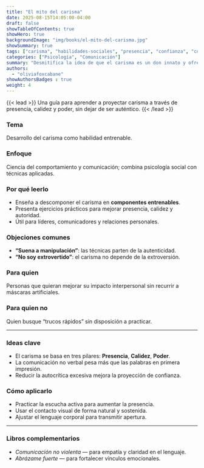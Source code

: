 ```yaml
---
title: "El mito del carisma"
date: 2025-08-15T14:05:00-04:00
draft: false
showTableOfContents: true
showHero: true
backgroundImage: "img/books/el-mito-del-carisma.jpg"
showSummary: true
tags: ["carisma", "habilidades-sociales", "presencia", "confianza", "comunicación"]
categories: ["Psicología", "Comunicación"]
summary: "Desmitifica la idea de que el carisma es un don innato y ofrece técnicas prácticas para desarrollarlo."
authors:
  - "oliviafoxcabane"
showAuthorsBadges : true
weight: 4
---
```


{{< lead >}}
Una guía para aprender a proyectar carisma a través de presencia, calidez y poder, sin dejar de ser auténtico.
{{< /lead >}}

### Tema
Desarrollo del carisma como habilidad entrenable.

### Enfoque
Ciencia del comportamiento y comunicación; combina psicología social con técnicas aplicadas.

### Por qué leerlo
- Enseña a descomponer el carisma en **componentes entrenables**.
- Presenta ejercicios prácticos para mejorar presencia, calidez y autoridad.
- Útil para líderes, comunicadores y relaciones personales.

### Objeciones comunes
- **“Suena a manipulación”**: las técnicas parten de la autenticidad.
- **“No soy extrovertido”**: el carisma no depende de la extroversión.

### Para quien
Personas que quieran mejorar su impacto interpersonal sin recurrir a máscaras artificiales.

### Para quien no
Quien busque “trucos rápidos” sin disposición a practicar.

---

### Ideas clave
- El carisma se basa en tres pilares: **Presencia**, **Calidez**, **Poder**.
- La comunicación no verbal pesa más que las palabras en primera impresión.
- Reducir la autocrítica excesiva mejora la proyección de confianza.

### Cómo aplicarlo
- Practicar la escucha activa para aumentar la presencia.
- Usar el contacto visual de forma natural y sostenida.
- Ajustar el lenguaje corporal para transmitir apertura.

---

### Libros complementarios
- *Comunicación no violenta* — para empatía y claridad en el lenguaje.
- *Abrázame fuerte* — para fortalecer vínculos emocionales.
